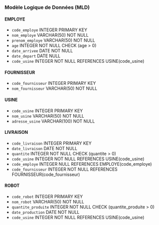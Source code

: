 
### Modèle Logique de Données (MLD)

#### EMPLOYE
- `code_employe` INTEGER PRIMARY KEY
- `nom_employe` VARCHAR(50) NOT NULL
- `prenom_employe` VARCHAR(50) NOT NULL
- `age` INTEGER NOT NULL CHECK (age > 0)
- `date_arrivee` DATE NOT NULL
- `date_depart` DATE NULL
- `code_usine` INTEGER NOT NULL REFERENCES USINE(code_usine)

#### FOURNISSEUR
- `code_fournisseur` INTEGER PRIMARY KEY
- `nom_fournisseur` VARCHAR(50) NOT NULL

#### USINE
- `code_usine` INTEGER PRIMARY KEY
- `nom_usine` VARCHAR(50) NOT NULL
- `adresse_usine` VARCHAR(100) NOT NULL

#### LIVRAISON
- `code_livraison` INTEGER PRIMARY KEY
- `date_livraison` DATE NOT NULL
- `quantite` INTEGER NOT NULL CHECK (quantite > 0)
- `code_usine` INTEGER NOT NULL REFERENCES USINE(code_usine)
- `code_employe` INTEGER NULL REFERENCES EMPLOYE(code_employe)
- `code_fournisseur` INTEGER NOT NULL REFERENCES FOURNISSEUR(code_fournisseur)

#### ROBOT
- `code_robot` INTEGER PRIMARY KEY
- `nom_robot` VARCHAR(50) NOT NULL
- `quantite_produite` INTEGER NOT NULL CHECK (quantite_produite > 0)
- `date_production` DATE NOT NULL
- `code_usine` INTEGER NOT NULL REFERENCES USINE(code_usine)

